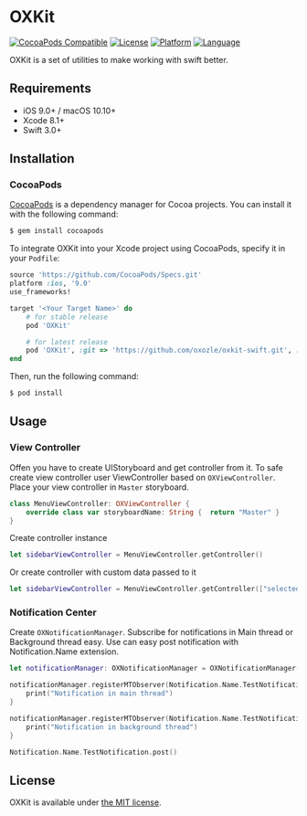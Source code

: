# OXKit

[![CocoaPods Compatible](https://img.shields.io/cocoapods/v/OXKit.svg)](https://img.shields.io/cocoapods/v/OXKit.svg)
[![License](https://img.shields.io/cocoapods/l/OXKit.svg?style=flat)](https://cocoapods.org/pods/OXKit)
[![Platform](https://img.shields.io/cocoapods/p/OXKit.svg?style=flat)](http://cocoapods.org/pods/OXKit)
[![Language](https://img.shields.io/badge/swift-3.0-orange.svg)](http://swift.org)

OXKit is a set of utilities to make working with swift better.

## Requirements

- iOS 9.0+ / macOS 10.10+
- Xcode 8.1+
- Swift 3.0+

## Installation

### CocoaPods

[CocoaPods](http://cocoapods.org) is a dependency manager for Cocoa projects. You can install it with the following command:

```bash
$ gem install cocoapods
```

To integrate OXKit into your Xcode project using CocoaPods, specify it in your `Podfile`:

```ruby
source 'https://github.com/CocoaPods/Specs.git'
platform :ios, '9.0'
use_frameworks!

target '<Your Target Name>' do
	# for stable release
    pod 'OXKit'

    # for latest release
    pod 'OXKit', :git => 'https://github.com/oxozle/oxkit-swift.git', :branch => 'master'
end
```

Then, run the following command:

```bash
$ pod install
```

## Usage

### View Controller

Offen you have to create UIStoryboard and get controller from it. To safe create view controller user ViewController based on `OXViewController`. Place your view controller in `Master` storyboard.

```swift
class MenuViewController: OXViewController {
    override class var storyboardName: String {  return "Master" }     
}
```

Create controller instance

```swift
let sidebarViewController = MenuViewController.getController()
```

Or create controller with custom data passed to it
```swift
let sidebarViewController = MenuViewController.getController(["selectedItem": MenuItems.Profile.rawValue])
```


### Notification Center

Create `OXNotificationManager`. Subscribe for notifications in Main thread or Background thread easy. Use can easy post notification with Notification.Name extension.

```swift
let notificationManager: OXNotificationManager = OXNotificationManager()

notificationManager.registerMTObserver(Notification.Name.TestNotification) { [weak self] notification in 
	print("Notification in main thread")
}

notificationManager.registerMTObserver(Notification.Name.TestNotificationBackground) { [weak self] notification in 
	print("Notification in background thread")
}

Notification.Name.TestNotification.post()
```





## <a name="license">License</a>

OXKit is available under [the MIT license][license].

[license]:      https://github.com/oxozle/oxkit-swift/blob/master/LICENSE